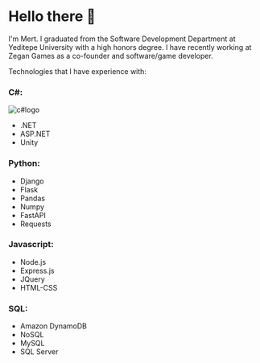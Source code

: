 # Hello there 👋


I'm Mert. I graduated from the Software Development Department at Yeditepe University with a high honors degree. I have recently working at Zegan Games as a co-founder and software/game developer.

Technologies that I have experience with:

### C#: 

![c#logo](https://github.com/mertsancar/mertsancar/assets/57791061/d7f790f0-1c76-491e-8cf2-4ceef8e11510)

- .NET 
- ASP.NET
- Unity

### Python:
- Django
- Flask
- Pandas
- Numpy
- FastAPI
- Requests

### Javascript: 
- Node.js
- Express.js
- JQuery
- HTML-CSS

### SQL: 
- Amazon DynamoDB
- NoSQL
- MySQL
- SQL Server

